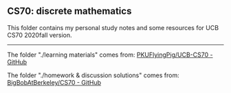 ## CS70: discrete mathematics

This folder contains my personal study notes and some resources for UCB CS70 2020fall version.

---



The folder "./learning materials" comes from: [PKUFlyingPig/UCB-CS70 - GitHub](https://github.com/PKUFlyingPig/UCB-CS70#)

The folder "./homework & discussion solutions" comes from: [BigBobAtBerkeley/CS70 - GitHub](https://github.com/BigBobAtBerkeley/CS70/tree/main/CS%2070%20(Fall%202020))